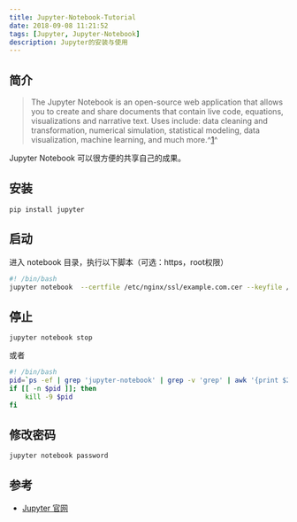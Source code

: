 ```yaml
---
title: Jupyter-Notebook-Tutorial
date: 2018-09-08 11:21:52
tags: [Jupyter, Jupyter-Notebook]
description: Jupyter的安装与使用
---
```


## 简介

> The Jupyter Notebook is an open-source web application that allows you to create and share documents that contain live code, equations, visualizations and narrative text. Uses include: data cleaning and transformation, numerical simulation, statistical modeling, data visualization, machine learning, and much more.^[1]^

Jupyter Notebook 可以很方便的共享自己的成果。

## 安装

```shell
pip install jupyter
```

## 启动

进入 notebook 目录，执行以下脚本（可选：https，root权限）

```bash
#! /bin/bash
jupyter notebook  --certfile /etc/nginx/ssl/example.com.cer --keyfile /etc/nginx/ssl/example.com.key --allow-root > note.log 2>&1 &
```

## 停止

```shell
jupyter notebook stop
```

或者

```bash
#! /bin/bash
pid=`ps -ef | grep 'jupyter-notebook' | grep -v 'grep' | awk '{print $2}'`
if [[ -n $pid ]]; then
    kill -9 $pid
fi
```

## 修改密码

```shell
jupyter notebook password
```

## 参考

* [Jupyter 官网][1]

[1]: https://jupyter.org/   "Jupyter 官网"
